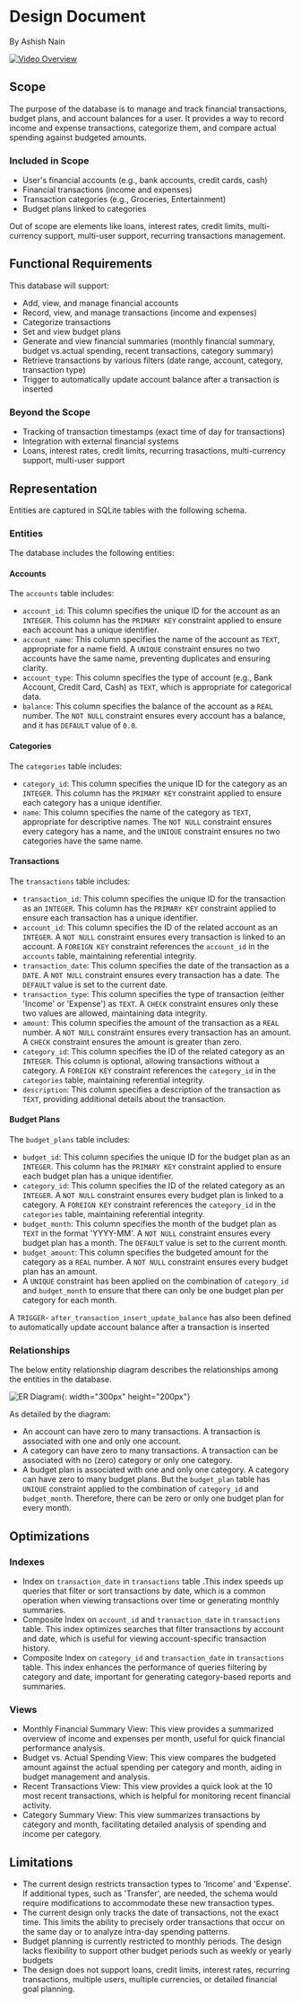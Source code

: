 # Design Document

By Ashish Nain

[![Video Overview](https://img.youtube.com/vi/mV24w59nhuM/0.jpg)](https://www.youtube.com/watch?v=mV24w59nhuM)


## Scope

The purpose of the database is to manage and track financial transactions, budget plans, and account balances for a user. It provides a way to record income and expense transactions, categorize them, and compare actual spending against budgeted amounts.

### Included in Scope
* User's financial accounts (e.g., bank accounts, credit cards, cash)
* Financial transactions (income and expenses)
* Transaction categories (e.g., Groceries, Entertainment)
* Budget plans linked to categories

Out of scope are elements like loans, interest rates, credit limits, multi-currency support, multi-user support, recurring transactions management.

## Functional Requirements

This database will support:

* Add, view, and manage financial accounts
* Record, view, and manage transactions (income and expenses)
* Categorize transactions
* Set and view budget plans
* Generate and view financial summaries (monthly financial summary, budget vs.actual spending, recent transactions, category summary)
* Retrieve transactions by various filters (date range, account, category, transaction type)
* Trigger to automatically update account balance after a transaction is inserted

### Beyond the Scope
* Tracking of transaction timestamps (exact time of day for transactions)
* Integration with external financial systems
* Loans, interest rates, credit limits, recurring trasactions, multi-currency support, multi-user support

## Representation

Entities are captured in SQLite tables with the following schema.

### Entities

The database includes the following entities:

#### Accounts

The `accounts` table includes:

* `account_id`: This column specifies the unique ID for the account as an `INTEGER`. This column has the `PRIMARY KEY` constraint applied to ensure each account has a unique identifier.
* `account_name`: This column specifies the name of the account as `TEXT`, appropriate for a name field. A `UNIQUE` constraint ensures no two accounts have the same name, preventing duplicates and ensuring clarity.
* `account_type`: This column specifies the type of account (e.g., Bank Account, Credit Card, Cash) as `TEXT`, which is appropriate for categorical data.
* `balance`: This column specifies the balance of the account as a `REAL` number. The `NOT NULL` constraint ensures every account has a balance, and it has `DEFAULT` value of `0.0`.

#### Categories

The `categories` table includes:

* `category_id`: This column specifies the unique ID for the category as an `INTEGER`. This column has the `PRIMARY KEY` constraint applied to ensure each category has a unique identifier.
* `name`: This column specifies the name of the category as `TEXT`, appropriate for descriptive names. The `NOT NULL` constraint ensures every category has a name, and the `UNIQUE` constraint ensures no two categories have the same name.

#### Transactions

The `transactions` table includes:

* `transaction_id`: This column specifies the unique ID for the transaction as an `INTEGER`. This column has the `PRIMARY KEY` constraint applied to ensure each transaction has a unique identifier.
* `account_id`: This column specifies the ID of the related account as an `INTEGER`. A `NOT NULL` constraint ensures every transaction is linked to an account. A `FOREIGN KEY` constraint references the `account_id` in the `accounts` table, maintaining referential integrity.
* `transaction_date`: This column specifies the date of the transaction as a `DATE`. A `NOT NULL` constraint ensures every transaction has a date. The `DEFAULT` value is set to the current date.
* `transaction_type`: This column specifies the type of transaction (either 'Income' or 'Expense') as `TEXT`. A `CHECK` constraint ensures only these two values are allowed, maintaining data integrity.
* `amount`: This column specifies the amount of the transaction as a `REAL` number. A `NOT NULL` constraint ensures every transaction has an amount. A `CHECK` constraint ensures the amount is greater than zero.
* `category_id`: This column specifies the ID of the related category as an `INTEGER`. This column is optional, allowing transactions without a category. A `FOREIGN KEY` constraint references the `category_id` in the `categories` table, maintaining referential integrity.
* `description`: This column specifies a description of the transaction as `TEXT`, providing additional details about the transaction.

#### Budget Plans

The `budget_plans` table includes:

* `budget_id`: This column specifies the unique ID for the budget plan as an `INTEGER`. This column has the `PRIMARY KEY` constraint applied to ensure each budget plan has a unique identifier.
* `category_id`: This column specifies the ID of the related category as an `INTEGER`. A `NOT NULL` constraint ensures every budget plan is linked to a category. A `FOREIGN KEY` constraint references the `category_id` in the `categories` table, maintaining referential integrity.
* `budget_month`: This column specifies the month of the budget plan as `TEXT` in the format 'YYYY-MM'. A `NOT NULL` constraint ensures every budget plan has a month. The `DEFAULT` value is set to the current month.
* `budget_amount`: This column specifies the budgeted amount for the category as a `REAL` number. A `NOT NULL` constraint ensures every budget plan has an amount.
* A `UNIQUE` constraint has been applied on the combination of `category_id` and `budget_month` to ensure that there can only be one budget plan per category for each month.

A `TRIGGER`- `after_transaction_insert_update_balance` has also been defined to automatically update account balance after a transaction is inserted

### Relationships

The below entity relationship diagram describes the relationships among the entities in the database.

![ER Diagram](diagram.png){: width="300px" height="200px"}

As detailed by the diagram:

* An account can have zero to many transactions. A transaction is associated with one and only one account.
* A category can have zero to many transactions. A transaction can be associated with no (zero) category or only one category.
* A budget plan is associated with one and only one category. A category can have zero to many budget plans. But the `budget_plan` table has `UNIQUE` constraint applied to the combination of `category_id` and `budget_month`. Therefore, there can be zero or only one budget plan for every month.

## Optimizations

### Indexes

* Index on `transaction_date` in `transactions` table .This index speeds up queries that filter or sort transactions by date, which is a common operation when viewing transactions over time or generating monthly summaries.
* Composite Index on `account_id` and `transaction_date` in `transactions` table.  This index optimizes searches that filter transactions by account and date, which is useful for viewing account-specific transaction history.
* Composite Index on `category_id` and `transaction_date` in `transactions` table. This index enhances the performance of queries filtering by category and date, important for generating category-based reports and summaries.

### Views
* Monthly Financial Summary View: This view provides a summarized overview of income and expenses per month, useful for quick financial performance analysis.
* Budget vs. Actual Spending View: This view compares the budgeted amount against the actual spending per category and month, aiding in budget management and analysis.
* Recent Transactions View: This view provides a quick look at the 10 most recent transactions, which is helpful for monitoring recent financial activity.
* Category Summary View: This view summarizes transactions by category and month, facilitating detailed analysis of spending and income per category.

## Limitations

* The current design restricts transaction types to 'Income' and 'Expense'. If additional types, such as 'Transfer', are needed, the schema would require modifications to accommodate these new transaction types.
* The current design only tracks the date of transactions, not the exact time. This limits the ability to precisely order transactions that occur on the same day or to analyze intra-day spending patterns.
* Budget planning is currently restricted to monthly periods. The design lacks flexibility to support other budget periods such as weekly or yearly budgets
* The design does not support loans, credit limits, interest rates, recurring transactions, multiple users, multiple currencies, or detailed financial goal planning.
